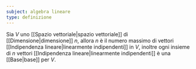 ```yaml
---
subject: algebra lineare
type: definizione
---
```

Sia $V$ uno [[Spazio vettoriale|spazio vettoriale]] di [[Dimensione|dimensione]] $n$, allora $n$ è il numero massimo di vettori [[Indipendenza lineare|linearmente indipendenti]] in $V$, inoltre ogni insieme di $n$ vettori [[Indipendenza lineare|linearmente indipendenti]] è una [[Base|base]] per $V$.